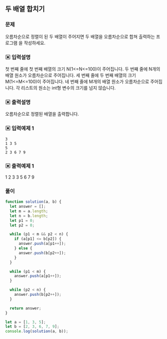 ## 두 배열 합치기

### 문제

오름차순으로 정렬이 된 두 배열이 주어지면 두 배열을 오름차순으로 합쳐 출력하는 프로그램
을 작성하세요.

### ▣ 입력설명

첫 번째 줄에 첫 번째 배열의 크기 N(1<=N<=100)이 주어집니다.
두 번째 줄에 N개의 배열 원소가 오름차순으로 주어집니다.
세 번째 줄에 두 번째 배열의 크기 M(1<=M<=100)이 주어집니다.
네 번째 줄에 M개의 배열 원소가 오름차순으로 주어집니다.
각 리스트의 원소는 int형 변수의 크기를 넘지 않습니다.

### ▣ 출력설명

오름차순으로 정렬된 배열을 출력합니다.

### ▣ 입력예제 1

```
3
1 3 5
5
2 3 6 7 9
```

### ▣ 출력예제 1

1 2 3 3 5 6 7 9

### 풀이

```js
function solution(a, b) {
  let answer = [];
  let m = a.length;
  let n = b.length;
  let p1 = 0;
  let p2 = 0;

  while (p1 < m && p2 < n) {
    if (a[p1] <= b[p2]) {
      answer.push(a[p1++]);
    } else {
      answer.push(b[p2++]);
    }
  }

  while (p1 < m) {
    answer.push(a[p1++]);
  }

  while (p2 < n) {
    answer.push(b[p2++]);
  }

  return answer;
}

let a = [1, 3, 5];
let b = [2, 3, 6, 7, 9];
console.log(solution(a, b));
```
